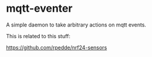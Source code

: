 # mqtt-eventer #

A simple daemon to take arbitrary actions on mqtt
events.

This is related to this stuff:

https://github.com/rpedde/nrf24-sensors
